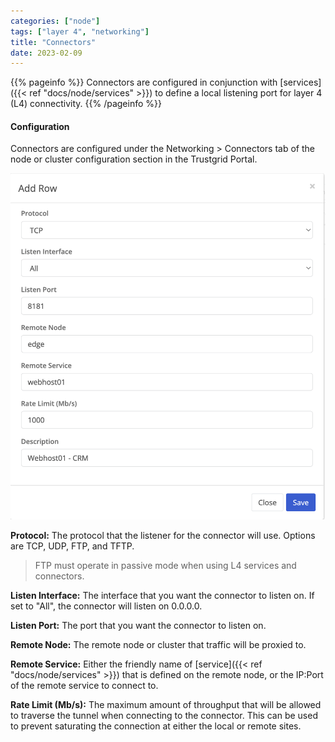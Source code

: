 ```yaml
---
categories: ["node"]
tags: ["layer 4", "networking"]
title: "Connectors"
date: 2023-02-09
---
```


{{% pageinfo %}}
Connectors are configured in conjunction with [services]({{< ref "docs/node/services" >}}) to define a local listening port for layer 4 (L4) connectivity.
{{% /pageinfo %}}

#### Configuration

Connectors are configured under the Networking > Connectors tab of the node or cluster configuration section in the Trustgrid Portal.

![Layer 4 - Add a connector](connector.png)

**Protocol:**
The protocol that the listener for the connector will use. Options are TCP, UDP, FTP, and TFTP.

> FTP must operate in passive mode when using L4 services and connectors.

**Listen Interface:**
The interface that you want the connector to listen on. If set to "All", the connector will listen on 0.0.0.0.

**Listen Port:**
The port that you want the connector to listen on.

**Remote Node:**
The remote node or cluster that traffic will be proxied to.

**Remote Service:**
Either the friendly name of [service]({{< ref "docs/node/services" >}}) that is defined on the remote node, or the IP:Port of the remote service to connect to.

**Rate Limit (Mb/s):**
The maximum amount of throughput that will be allowed to traverse the tunnel when connecting to the connector. This can be used to prevent saturating the connection at either the local or remote sites.

